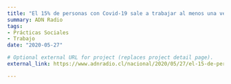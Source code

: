 ```yaml
---
title: "El 15% de personas con Covid-19 sale a trabajar al menos una vez a la semana, según estudio del Colmed y la Universidad de Chile"
summary: ADN Radio
tags:
- Prácticas Sociales
- Trabajo
date: "2020-05-27"

# Optional external URL for project (replaces project detail page).
external_link: https://www.adnradio.cl/nacional/2020/05/27/el-15-de-personas-con-covid-19-sale-a-trabajar-al-menos-una-vez-a-la-semana-segun-estudio-del-colmed-y-la-universidad-de-chile.html

---
```

